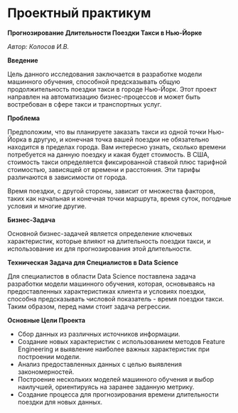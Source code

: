 # Проектный практикум
<b>Прогнозирование Длительности Поездки Такси в Нью-Йорке</b>

<i>Автор: Колосов И.В.</i>

<b>Введение</b>

<p>Цель данного исследования заключается в разработке модели машинного обучения, способной предсказывать общую продолжительность поездки такси в городе Нью-Йорк. Этот проект направлен на автоматизацию бизнес-процессов и может быть востребован в сфере такси и транспортных услуг.</p>

<b>Проблема</b>

<p>Предположим, что вы планируете заказать такси из одной точки Нью-Йорка в другую, и конечная точка вашей поездки не обязательно находится в пределах города. Вам интересно узнать, сколько времени потребуется на данную поездку и какая будет стоимость. В США, стоимость такси определяется фиксированной ставкой плюс тарифной стоимостью, зависящей от времени и расстояния. Эти тарифы различаются в зависимости от города.</p>

<p>Время поездки, с другой стороны, зависит от множества факторов, таких как начальная и конечная точки маршрута, время суток, погодные условия и многие другие.</p>

<b>Бизнес-Задача</b>

<p>Основной бизнес-задачей является определение ключевых характеристик, которые влияют на длительность поездки такси, и использование их для прогнозирования этой длительности.</p>

<b>Техническая Задача для Специалистов в Data Science</b>

<p>Для специалистов в области Data Science поставлена задача разработки модели машинного обучения, которая, основываясь на предоставленных характеристиках клиента и условиях поездки, способна предсказывать числовой показатель - время поездки такси. Таким образом, перед нами стоит задача регрессии.</p>

<b>Основные Цели Проекта</b>
<ul>
<li>Сбор данных из различных источников информации.</li>
<li>Создание новых характеристик с использованием методов Feature Engineering и выявление наиболее важных характеристик при построении модели.</li>
<li>Анализ предоставленных данных с целью выявления закономерностей.</li>
<li>Построение нескольких моделей машинного обучения и выбор наилучшей, ориентируясь на заранее заданную метрику.</li>
<li>Создание процесса для прогнозирования времени длительности поездки для новых данных.</li>
</ul>
